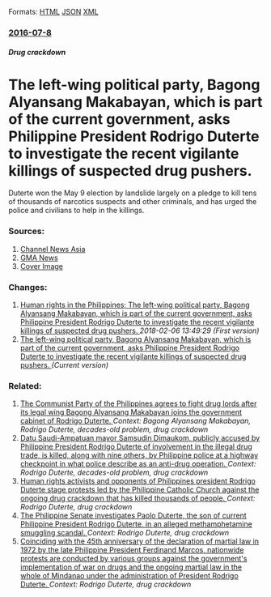 
Formats: [HTML](/news/2016/07/8/the-left-wing-political-party-bagong-alyansang-makabayan-which-is-part-of-the-current-government-asks-philippine-president-rodrigo-dutert.html)  [JSON](/news/2016/07/8/the-left-wing-political-party-bagong-alyansang-makabayan-which-is-part-of-the-current-government-asks-philippine-president-rodrigo-dutert.json)  [XML](/news/2016/07/8/the-left-wing-political-party-bagong-alyansang-makabayan-which-is-part-of-the-current-government-asks-philippine-president-rodrigo-dutert.xml)  

### [2016-07-8](/news/2016/07/8/index.md)

##### Drug crackdown
# The left-wing political party, Bagong Alyansang Makabayan, which is part of the current government, asks Philippine President Rodrigo Duterte to investigate the recent vigilante killings of suspected drug pushers. 

Duterte won the May 9 election by landslide largely on a pledge to kill tens of thousands of narcotics suspects and other criminals, and has urged the police and civilians to help in the killings.


### Sources:

1. [Channel News Asia](http://www.channelnewsasia.com/news/asiapacific/duterte-crime-war-out-of/2941446.html)
2. [GMA News](http://www.gmanetwork.com/news/story/572919/news/nation/militant-group-bayan-asks-duterte-to-probe-killing-of-drug-suspects)
2. [Cover Image](http://www.channelnewsasia.com/image/2932128/1468498767000/large16x9/640/360/philippines-president-rodrigo-duterte-speaks-in-front-of.jpg)

### Changes:

1. [Human rights in the Philippines; The left-wing political party, Bagong Alyansang Makabayan, which is part of the current government, asks Philippine President Rodrigo Duterte to investigate the recent vigilante killings of suspected drug pushers. ](/news/2016/07/8/human-rights-in-the-philippines-the-left-wing-political-party-bagong-alyansang-makabayan-which-is-part-of-the-current-government-asks-ph.md) _2018-02-06 13:49:29 (First version)_
1. [The left-wing political party, Bagong Alyansang Makabayan, which is part of the current government, asks Philippine President Rodrigo Duterte to investigate the recent vigilante killings of suspected drug pushers. ](/news/2016/07/8/the-left-wing-political-party-bagong-alyansang-makabayan-which-is-part-of-the-current-government-asks-philippine-president-rodrigo-dutert.md) _(Current version)_

### Related:

1. [The Communist Party of the Philippines agrees to fight drug lords after its legal wing Bagong Alyansang Makabayan joins the government cabinet of Rodrigo Duterte. ](/news/2016/07/4/the-communist-party-of-the-philippines-agrees-to-fight-drug-lords-after-its-legal-wing-bagong-alyansang-makabayan-joins-the-government-cabin.md) _Context: Bagong Alyansang Makabayan, Rodrigo Duterte, decades-old problem, drug crackdown_
2. [Datu Saudi-Ampatuan mayor Samsudin Dimaukom, publicly accused by Philippine President Rodrigo Duterte of involvement in the illegal drug trade, is killed, along with nine others, by Philippine police at a highway checkpoint in what police describe as an anti-drug operation. ](/news/2016/10/28/datu-saudi-ampatuan-mayor-samsudin-dimaukom-publicly-accused-by-philippine-president-rodrigo-duterte-of-involvement-in-the-illegal-drug-tra.md) _Context: Rodrigo Duterte, decades-old problem, drug crackdown_
3. [Human rights activists and opponents of Philippines president Rodrigo Duterte stage protests led by the Philippine Catholic Church against the ongoing drug crackdown that has killed thousands of people. ](/news/2017/11/5/human-rights-activists-and-opponents-of-philippines-president-rodrigo-duterte-stage-protests-led-by-the-philippine-catholic-church-against-t.md) _Context: Rodrigo Duterte, drug crackdown_
4. [The Philippine Senate investigates Paolo Duterte, the son of current Philippine President Rodrigo Duterte, in an alleged methamphetamine smuggling scandal. ](/news/2017/09/7/the-philippine-senate-investigates-paolo-duterte-the-son-of-current-philippine-president-rodrigo-duterte-in-an-alleged-methamphetamine-smu.md) _Context: Rodrigo Duterte, drug crackdown_
5. [Coinciding with the 45th anniversary of the declaration of martial law in 1972 by the late Philippine President Ferdinand Marcos, nationwide protests are conducted by various groups against the government's implementation of war on drugs and the ongoing martial law in the whole of Mindanao under the administration of President Rodrigo Duterte. ](/news/2017/09/21/coinciding-with-the-45th-anniversary-of-the-declaration-of-martial-law-in-1972-by-the-late-philippine-president-ferdinand-marcos-nationwide.md) _Context: Rodrigo Duterte, drug crackdown_
